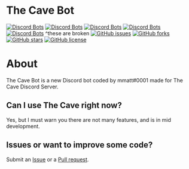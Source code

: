 # The Cave Bot 
[![Discord Bots](https://discordbots.org/api/widget/status/481943060146683905.svg?noavatar=true)](https://discordbots.org/bot/481943060146683905)
[![Discord Bots](https://discordbots.org/api/widget/servers/481943060146683905.svg?noavatar=true)](https://discordbots.org/bot/481943060146683905)
[![Discord Bots](https://discordbots.org/api/widget/upvotes/481943060146683905.svg?noavatar=true)](https://discordbots.org/bot/481943060146683905)
[![Discord Bots](https://discordbots.org/api/widget/lib/481943060146683905.svg?noavatar=true)](https://discordbots.org/bot/481943060146683905)
[![Discord Bots](https://discordbots.org/api/widget/owner/481943060146683905.svg?noavatar=true)](https://discordbots.org/bot/481943060146683905)
^these are broken
[![GitHub issues](https://img.shields.io/github/issues/mmatt625/thecave.svg)](https://github.com/mmatt625/thecave/issues)
[![GitHub forks](https://img.shields.io/github/forks/mmatt625/thecave.svg)](https://github.com/mmatt625/thecave/network)
[![GitHub stars](https://img.shields.io/github/stars/mmatt625/thecave.svg)](https://github.com/mmatt625/thecave/stargazers)
[![GitHub license](https://img.shields.io/github/license/mmatt625/thecave.svg)](https://github.com/mmatt625/thecave/blob/master/LICENSE)
# About
The Cave Bot is a new Discord bot coded by mmatt#0001 made for The Cave Discord Server.

## Can I use The Cave right now?
Yes, but I must warn you there are not many features, and is in mid development.

## Issues or want to improve some code?
Submit an [Issue](https://github.com/mmatt625/thecave/issues) or a [Pull request](https://github.com/mmatt625/thecave/pulls).
